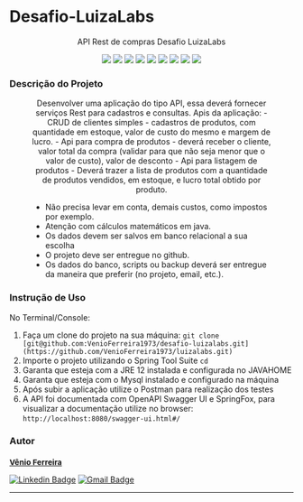 <h1>Desafio-LuizaLabs</h1>
<p align="center">API Rest de compras Desafio LuizaLabs</p>
<p align="center">
     <a alt="Java">
        <img src="https://img.shields.io/badge/Java-v12-blue.svg" />
    </a>
    <a alt="Spring Boot">
        <img src="https://img.shields.io/badge/Spring%20Boot-v2.2.2.RELEASE-brightgreen.svg" />
    </a>
    <a alt="Maven">
        <img src="https://img.shields.io/badge/Maven-v12-lightgreen.svg" />
    </a>
    <a alt="Mysql">
        <img src="https://img.shields.io/badge/Mysql-v8.0-orange.svg" />
    </a>
    <a alt="Squigly">
        <img src="https://img.shields.io/badge/Squigly-v1.3.18-purple.svg" />
    </a>
    <a alt="ModelMapper">
        <img src="https://img.shields.io/badge/ModelMapper-v2.3.0-darkblue.svg" />
    </a>
    <a alt="Spring-Fox">
        <img src="https://img.shields.io/badge/SpringFox-v2.9.2-blue.svg" />
    </a>
    <a alt="Flyway">
        <img src="https://img.shields.io/badge/Flyway-v6.0.8-red.svg">
    </a>
    <a alt="Lombok">
        <img src="https://img.shields.io/badge/Lombok-v1.18.30-green.svg">
    </a>
</p>

<h3>Descrição do Projeto</h3>
<figure>
<p align="center">
  Desenvolver uma aplicação do tipo API, essa deverá fornecer serviços Rest para cadastros e consultas.
Apis da aplicação:
 - CRUD de clientes simples
 - cadastros de produtos, com quantidade em estoque, valor de custo do mesmo e margem de lucro.
 - Api para compra de produtos
 - deverá receber o cliente, valor total da compra (validar para que não seja menor que o valor de custo), valor de desconto 
 - Api para listagem de produtos
 - Deverá trazer a lista de produtos com a quantidade de produtos vendidos, em estoque, e lucro total obtido por produto.

- Não precisa levar em conta, demais custos, como impostos por exemplo.
- Atenção com cálculos matemáticos em java.
- Os dados devem ser salvos em banco relacional a sua escolha
- O projeto deve ser entregue no github.
- Os dados do banco, scripts ou backup deverá ser entregue da maneira que preferir (no projeto, email, etc.).
</p>
</figure>

<h3>Instrução de Uso</h3>
<p>No Terminal/Console:</p>
<ol>
	<li>Faça um clone do projeto na sua máquina: <code>git clone [git@github.com:VenioFerreira1973/desafio-luizalabs.git](https://github.com/VenioFerreira1973/luizalabs.git)</code></li>
	<li>Importe o projeto utilizando o Spring Tool Suite <code>cd </code></li> 
	<li>Garanta que esteja com a JRE 12 instalada e configurada no JAVAHOME</li>
	<li>Garanta que esteja com o Mysql instalado e configurado na máquina</li>
	<li>Após subir a aplicação utilize o Postman para realização dos testes</li>
	<li>A API foi documentada com OpenAPI Swagger UI e SpringFox, para visualizar a documentação utilize no browser: <code>http://localhost:8080/swagger-ui.html#/</code></li>
</ol>

<h3>Autor</h3>

<a href="linkedin.com/in/vênio-ferreira-40ba9b3a/">
 <sub><b><h3>Vênio Ferreira</h3></b></sub></a> 
 
[![Linkedin Badge](https://img.shields.io/badge/-Vênio-blue?style=flat-square&logo=Linkedin&logoColor=white&link=linkedin.com/in/vênio-ferreira-40ba9b3a
)](linkedin.com/in/vênio-ferreira-40ba9b3a)
[![Gmail Badge](https://img.shields.io/badge/-venioferreira@yahoo.com.br-c14438?style=flat-square&logo=Gmail&logoColor=white&link=mailto:venioferreira@yahoo.com.br)](mailto:venioferreira@yahoo.com.br)
<hr>
